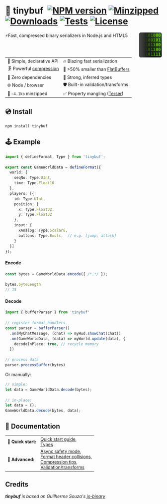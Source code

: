 # 🔌 tinybuf &nbsp;[![NPM version](https://img.shields.io/npm/v/tinybuf.svg?style=flat-square)](https://www.npmjs.com/package/tinybuf) [![Minzipped](https://badgen.net/bundlephobia/minzip/tinybuf)](https://bundlephobia.com/package/tinybuf) [![Downloads](https://img.shields.io/npm/dt/tinybuf.svg)](https://www.npmjs.com/package/tinybuf) [![Tests](https://github.com/reececomo/tinybuf/actions/workflows/tests.yml/badge.svg)](https://github.com/reececomo/tinybuf/actions/workflows/tests.yml) [![License](https://badgen.net/npm/license/tinybuf)](https://github.com/reececomo/tinybuf/blob/main/LICENSE)

<img align="right" src="docs/hero.png" alt="tinybuf icon showing binary peeking out from behind a square." height="80">

⚡Fast, compressed binary serializers in Node.js and HTML5

| | |
| --------------------------------- | ---------------------------------------- |
| 🔮 Simple, declarative API | 🔥 Blazing fast serialization |
| 🗜️ Powerful [compression](https://github.com/reececomo/tinybuf/blob/main/docs/types.md) | 💾 >50% smaller than [FlatBuffers](https://github.com/reececomo/tinybuf/blob/main/docs/comparison.md) |
| 🍃 Zero dependencies | 🙉 Strong, inferred types |
| 🌐 Node / browser | 🛡️ Built-in validation/transforms |
| 🤏 `~4.1kb` minzipped | ✅ Property mangling ([Terser](https://terser.org/)) |

## 💿 Install

```
npm install tinybuf
```

## 🕹 Example

```ts
import { defineFormat, Type } from 'tinybuf';

export const GameWorldData = defineFormat({
  world: {
    seqNo: Type.UInt,
    time: Type.Float16
  },
  players: [{
    id: Type.UInt,
    position: {
      x: Type.Float32,
      y: Type.Float32
    },
    input: {
      xAnalog: Type.Scalar8,
      buttons: Type.Bools,  // e.g. [jump, attack]
    }
  }]
});
```

#### Encode

```ts
const bytes = GameWorldData.encode({ /*…*/ });

bytes.byteLength
// 15
```

#### Decode

```ts
import { bufferParser } from 'tinybuf'

// register format handlers
const parser = bufferParser()
  .on(MyChatMessage, (chat) => myHud.showChat(chat))
  .on(GameWorldData, (data) => myWorld.update(data), {
    decodeInPlace: true, // recycle memory
  })

// process data
parser.processBuffer(bytes)
```

Or manually:

```ts
// simple:
let data = GameWorldData.decode(bytes);

// in-place:
let data = {};
GameWorldData.decode(bytes, data);
```

## 📘 Documentation
|                  | |
| ---------------- | :--- |
| 🏁 **Quick start:** | [Quick start guide](https://github.com/reececomo/tinybuf/blob/main/docs/get_started.md),<br/>[Types](https://github.com/reececomo/tinybuf/blob/main/docs/types.md) |
| 📑 **Advanced:** | [Async safety mode](https://github.com/reececomo/tinybuf/blob/main/docs/safe_encode.md),<br/>[Format header collisions](https://github.com/reececomo/tinybuf/blob/main/docs/format_headers.md),<br/>[Compression tips](https://github.com/reececomo/tinybuf/blob/main/docs/compression_tips.md),<br/>[Validation/transforms](https://github.com/reececomo/tinybuf/blob/main/docs/validation_and_transforms.md) |

## Credits

_**tinybuf** is based on Guilherme Souza's [js-binary](https://github.com/sitegui/js-binary)_
